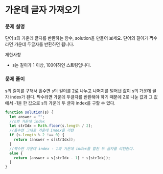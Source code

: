 # 가운데 글자 가져오기

### 문제 설명

단어 s의 가운데 글자를 반환하는 함수, solution을 만들어 보세요. 단어의 길이가 짝수라면 가운데 두글자를 반환하면 됩니다.

제한사항

- s는 길이가 1 이상, 100이하인 스트링입니다.

### 문제 풀이

s의 길이를 구해서 홀수면 s의 길이를 2로 나누고 나머지를 덜어낸 값이 s의 가운데 글자 index가 된다. 짝수라면 가운데 두글자를 반환해야 하기 때문에 2로 나눈 값과 그 값에서 -1을 한 값으로 s의 가운데 두 글자 index를 구할 수 있다.

```js
function solution(s) {
  let answer = "";
  //s의 가운데 index
  let strIdx = Math.floor(s.length / 2);
  //홀수면 그대로 가운데 index를 리턴
  if (s.length % 2 !== 0) {
    return (answer = s[strIdx]);
  }
  //짝수면 가운데 index - 1과 가운데 index를 합친 두 글자를 리턴한다.
  else {
    return (answer = s[strIdx - 1] + s[strIdx]);
  }
}
```
